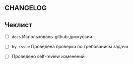 ## CHANGELOG

<!-- 
1. Опишите предлагаемые изменения в пару предложений/пунктов
-->

## Чеклист

<!-- 
2. Сверьтесь с чеклистом и отметьте нужные пункты по завершению 
-->

<!-- Если вы вносили изменения в документации, желательно подкреплять их конкретными дискуссиями -->
- [ ] `docs` Использованы github-дискуссии
<!-- Если PR идет по поставленной задаче, то изменения должны быть сделаны в соответствие с ней -->
- [ ] `by-issue` Проведена проверка по требованиям задачи
<!-- Перед тем как отправлять изменения на ревью, убедитесь, что проверили работу самостоятельно (давайте ценить время друг друга ;) ) -->
- [ ] Проведено self-review изменений
